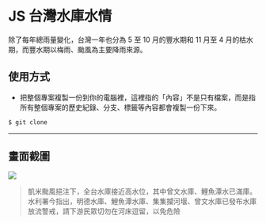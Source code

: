 # JS 台灣水庫水情

除了每年總雨量變化，台灣一年也分為 5 至 10 月的豐水期和 11 月至 4 月的枯水期，而豐水期以梅雨、颱風為主要降雨來源。

## 使用方式
- 把整個專案複製一份到你的電腦裡，這裡指的「內容」不是只有檔案，而是指所有整個專案的歷史紀錄、分支、標籤等內容都會複製一份下來。
```sh
$ git clone
```

----

## 畫面截圖
![](https://i.imgur.com/oocKpcr.png)
> 凱米颱風挹注下，全台水庫接近高水位，其中曾文水庫、鯉魚潭水已滿庫。水利署今指出，明德水庫、鯉魚潭水庫、集集攔河堰、曾文水庫已發布水庫放流警戒，請下游民眾切勿在河床逗留，以免危險
